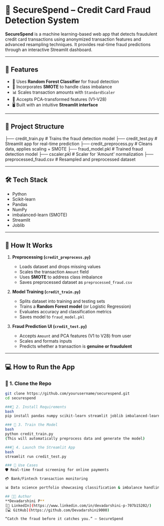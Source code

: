 # 🔐 SecureSpend – Credit Card Fraud Detection System

**SecureSpend** is a machine learning-based web app that detects fraudulent credit card transactions using anonymized transaction features and advanced resampling techniques. It provides real-time fraud predictions through an interactive Streamlit dashboard.

---

## 🚀 Features

- 🧠 Uses **Random Forest Classifier** for fraud detection
- 🧮 Incorporates **SMOTE** to handle class imbalance
- 📊 Scales transaction amounts with `StandardScaler`
- 🧪 Accepts PCA-transformed features (V1–V28)
- 🖥️ Built with an intuitive **Streamlit interface**

---

## 📁 Project Structure
├── credit_train.py # Trains the fraud detection model
├── credit_test.py # Streamlit app for real-time prediction
├── credit_preprocess.py # Cleans data, applies scaling + SMOTE
├── fraud_model.pkl # Trained fraud detection model
├── cscaler.pkl # Scaler for 'Amount' normalization
├── preprocessed_fraud.csv # Resampled and preprocessed dataset

---

## 🛠 Tech Stack

- Python
- Scikit-learn
- Pandas
- NumPy
- imbalanced-learn (SMOTE)
- Streamlit
- Joblib

---

## 🧪 How It Works

1. **Preprocessing (`credit_preprocess.py`)**
   - Loads dataset and drops missing values
   - Scales the transaction `Amount` field
   - Uses **SMOTE** to address class imbalance
   - Saves preprocessed dataset as `preprocessed_fraud.csv`

2. **Model Training (`credit_train.py`)**
   - Splits dataset into training and testing sets
   - Trains a **Random Forest model** (or Logistic Regression)
   - Evaluates accuracy and classification metrics
   - Saves model to `fraud_model.pkl`

3. **Fraud Prediction UI (`credit_test.py`)**
   - Accepts `Amount` and PCA features (V1 to V28) from user
   - Scales and formats inputs
   - Predicts whether a transaction is **genuine or fraudulent**

---

## 💻 How to Run the App

### 🔹 1. Clone the Repo

```bash
git clone https://github.com/yourusername/securespend.git
cd securespend

###🔹 2. Install Requirements
bash
pip install pandas numpy scikit-learn streamlit joblib imbalanced-learn

### 🔹 3. Train the Model
bash
python credit_train.py
(This will automatically preprocess data and generate the model)

###🔹 4. Launch the Streamlit App
bash
streamlit run credit_test.py

### 🎯 Use Cases
🛡️ Real-time fraud screening for online payments

💳 Bank/Fintech transaction monitoring

📊 Data science portfolio showcasing classification & imbalance handling

## 👩‍💻 Author
**Devadarshini P**  
[🔗 LinkedIn](https://www.linkedin.com/in/devadarshini-p-707b15202/)  
[💻 GitHub](https://github.com/Devadarshini9000)

“Catch the fraud before it catches you.” – SecureSpend
